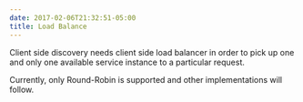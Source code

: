 ```yaml
---
date: 2017-02-06T21:32:51-05:00
title: Load Balance
---
```


Client side discovery needs client side load balancer in order to pick
up one and only one available service instance to a particular request.

Currently, only Round-Robin is supported and other implementations will
follow.

